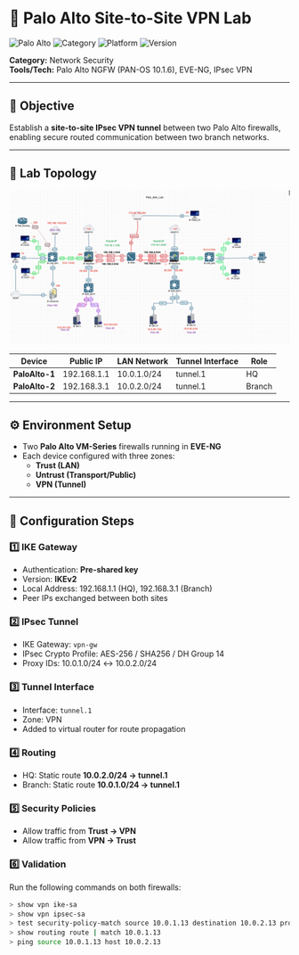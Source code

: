 # 🔐 Palo Alto Site-to-Site VPN Lab  

![Palo Alto](https://img.shields.io/badge/Palo%20Alto-NGFW-blue?logo=paloaltonetworks&logoColor=white)
![Category](https://img.shields.io/badge/Category-Network%20Security-red)
![Platform](https://img.shields.io/badge/Platform-EVE--NG-lightgrey)
![Version](https://img.shields.io/badge/PAN--OS-10.1.6-yellow)

**Category:** Network Security  
**Tools/Tech:** Palo Alto NGFW (PAN-OS 10.1.6), EVE-NG, IPsec VPN  

---

## 🎯 Objective
Establish a **site-to-site IPsec VPN tunnel** between two Palo Alto firewalls, enabling secure routed communication between two branch networks.

---

## 🧩 Lab Topology
![Topology](./screenshots/palo-vpn-topology.png)

| Device | Public IP | LAN Network | Tunnel Interface | Role |
|---------|------------|--------------|------------------|------|
| **PaloAlto-1** | 192.168.1.1 | 10.0.1.0/24 | tunnel.1 | HQ |
| **PaloAlto-2** | 192.168.3.1 | 10.0.2.0/24 | tunnel.1 | Branch |

---

## ⚙️ Environment Setup
- Two **Palo Alto VM-Series** firewalls running in **EVE-NG**
- Each device configured with three zones:
  - **Trust (LAN)**
  - **Untrust (Transport/Public)**
  - **VPN (Tunnel)**

---

## 🧭 Configuration Steps

### 1️⃣ IKE Gateway
- Authentication: **Pre-shared key**
- Version: **IKEv2**
- Local Address: 192.168.1.1 (HQ), 192.168.3.1 (Branch)
- Peer IPs exchanged between both sites

### 2️⃣ IPsec Tunnel
- IKE Gateway: `vpn-gw`
- IPsec Crypto Profile: AES-256 / SHA256 / DH Group 14
- Proxy IDs: 10.0.1.0/24 ↔ 10.0.2.0/24

### 3️⃣ Tunnel Interface
- Interface: `tunnel.1`
- Zone: VPN
- Added to virtual router for route propagation

### 4️⃣ Routing
- HQ: Static route **10.0.2.0/24 → tunnel.1**
- Branch: Static route **10.0.1.0/24 → tunnel.1**

### 5️⃣ Security Policies
- Allow traffic from **Trust → VPN**
- Allow traffic from **VPN → Trust**

### 6️⃣ Validation
Run the following commands on both firewalls:

```bash
> show vpn ike-sa
> show vpn ipsec-sa
> test security-policy-match source 10.0.1.13 destination 10.0.2.13 protocol 6 destination-port 80
> show routing route | match 10.0.1.13
> ping source 10.0.1.13 host 10.0.2.13
